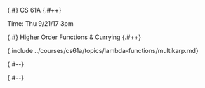 
{.#} CS 61A
{.#++}

Time: Thu 9/21/17 3pm

{.#} Higher Order Functions & Currying
{.#++}

{.include ../courses/cs61a/topics/lambda-functions/multikarp.md}

{.#--}

{.#--}
